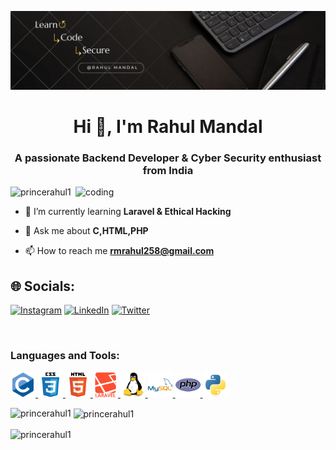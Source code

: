 ![logo](https://github.com/PRINCERAHUL1/PRINCERAHUL1/blob/main/Github%20Banner.png)
<h1 align="center">Hi 👋, I'm Rahul Mandal</h1>
<h3 align="center">A passionate Backend Developer & Cyber Security enthusiast from India</h3>

<img align="right" alt="coding" width="400" src="https://moldech.com/wp-content/uploads/2022/07/96143-developer.gif">

<p align="left"> <img src="https://komarev.com/ghpvc/?username=princerahul1&label=Profile%20views&color=0e75b6&style=flat" alt="princerahul1" /> </p>

- 🌱 I’m currently learning **Laravel & Ethical Hacking**

- 💬 Ask me about **C,HTML,PHP**

- 📫 How to reach me **rmrahul258@gmail.com**

## 🌐 Socials:
[![Instagram](https://img.shields.io/badge/Instagram-%23E4405F.svg?logo=Instagram&logoColor=white)](https://instagram.com/rahul_mandal_prince) [![LinkedIn](https://img.shields.io/badge/LinkedIn-%230077B5.svg?logo=linkedin&logoColor=white)](https://linkedin.com/in/rahul-mandal-039b82268) [![Twitter](https://img.shields.io/badge/Twitter-%231DA1F2.svg?logo=Twitter&logoColor=white)](https://twitter.com/rahulmandal3486) 

<br>

<!--
<h3 align="left">Connect with me:</h3>
<p align="left">
<a href="https://twitter.com/rahulmandal3486" target="blank"><img align="center" src="https://raw.githubusercontent.com/rahuldkjain/github-profile-readme-generator/master/src/images/icons/Social/twitter.svg" alt="rahulmandal3486" height="30" width="40" /></a>
<a href="https://linkedin.com/in/rahul-mandal-039b82268" target="blank"><img align="center" src="https://raw.githubusercontent.com/rahuldkjain/github-profile-readme-generator/master/src/images/icons/Social/linked-in-alt.svg" alt="rahul-mandal-039b82268" height="30" width="40" /></a>
<a href="https://instagram.com/rahul_mandal_prince" target="blank"><img align="center" src="https://raw.githubusercontent.com/rahuldkjain/github-profile-readme-generator/master/src/images/icons/Social/instagram.svg" alt="rahul_mandal_prince" height="30" width="40" /></a>
</p>
-->
<h3 align="left">Languages and Tools:</h3>
<p align="left"> <a href="https://www.cprogramming.com/" target="_blank" rel="noreferrer"> <img src="https://raw.githubusercontent.com/devicons/devicon/master/icons/c/c-original.svg" alt="c" width="40" height="40"/> </a> <a href="https://www.w3schools.com/css/" target="_blank" rel="noreferrer"> <img src="https://raw.githubusercontent.com/devicons/devicon/master/icons/css3/css3-original-wordmark.svg" alt="css3" width="40" height="40"/> </a> <a href="https://www.w3.org/html/" target="_blank" rel="noreferrer"> <img src="https://raw.githubusercontent.com/devicons/devicon/master/icons/html5/html5-original-wordmark.svg" alt="html5" width="40" height="40"/> </a> <a href="https://laravel.com/" target="_blank" rel="noreferrer"> <img src="https://raw.githubusercontent.com/devicons/devicon/master/icons/laravel/laravel-plain-wordmark.svg" alt="laravel" width="40" height="40"/> </a> <a href="https://www.linux.org/" target="_blank" rel="noreferrer"> <img src="https://raw.githubusercontent.com/devicons/devicon/master/icons/linux/linux-original.svg" alt="linux" width="40" height="40"/> </a> <a href="https://www.mysql.com/" target="_blank" rel="noreferrer"> <img src="https://raw.githubusercontent.com/devicons/devicon/master/icons/mysql/mysql-original-wordmark.svg" alt="mysql" width="40" height="40"/> </a> <a href="https://www.php.net" target="_blank" rel="noreferrer"> <img src="https://raw.githubusercontent.com/devicons/devicon/master/icons/php/php-original.svg" alt="php" width="40" height="40"/> </a> <a href="https://www.python.org" target="_blank" rel="noreferrer"> <img src="https://raw.githubusercontent.com/devicons/devicon/master/icons/python/python-original.svg" alt="python" width="40" height="40"/> </a> </p>

<p><img align="left" src="https://github-readme-stats.vercel.app/api/top-langs?username=princerahul1&show_icons=true&locale=en&layout=compact" alt="princerahul1" /></p>

<p>&nbsp;<img align="center" src="https://github-readme-stats.vercel.app/api?username=princerahul1&show_icons=true&locale=en" alt="princerahul1" /></p>

<p><img align="center" src="https://github-readme-streak-stats.herokuapp.com/?user=princerahul1&" alt="princerahul1" /></p>
